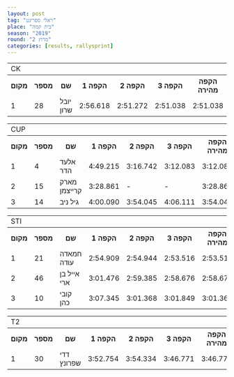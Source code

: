 ```yaml
---
layout: post
tag: "ראלי ספרינט"
place: "בית קמה"
season: "2019"
round: "מרוץ 2"
categories: [results, rallysprint]
---
```

<table class="line_color">
    <tr>
        <td colspan="99" class="title_font">CK</td>
    </tr>
    <tr class="rnkh_bkcolor">
        <th class="rnkh_font">מקום</th>
        <th class="rnkh_font">מספר</th>
        <th class="rnkh_font">שם</th>
        <th class="rnkh_font">הקפה 1</th>
        <th class="rnkh_font">הקפה 2</th>
        <th class="rnkh_font">הקפה 3</th>
        <th class="rnkh_font">הקפה מהירה</th>
        <th class="rnkh_font">פער</th>
    </tr>
    <tr class="rnk_bkcolor">
        <td class="rnk_font">1</td>
        <td class="rnk_font">28</td>
        <td class="rnk_font">יובל שרון</td>
        <td class="rnk_font">2:56.618</td>
        <td class="rnk_font">2:51.272</td>
        <td class="rnk_font">2:51.038</td>
        <td class="rnk_font">2:51.038</td>
        <td class="rnk_font">-</td>
    </tr>
</table>
<table class="line_color">
    <tr>
        <td colspan="99" class="title_font">CUP</td>
    </tr>
    <tr class="rnkh_bkcolor">
        <th class="rnkh_font">מקום</th>
        <th class="rnkh_font">מספר</th>
        <th class="rnkh_font">שם</th>
        <th class="rnkh_font">הקפה 1</th>
        <th class="rnkh_font">הקפה 2</th>
        <th class="rnkh_font">הקפה 3</th>
        <th class="rnkh_font">הקפה מהירה</th>
        <th class="rnkh_font">פער</th>
    </tr>
    <tr class="rnk_bkcolor">
        <td class="rnk_font">1</td>
        <td class="rnk_font">4</td>
        <td class="rnk_font">אלעד הדר</td>
        <td class="rnk_font">4:49.215</td>
        <td class="rnk_font">3:16.742</td>
        <td class="rnk_font">3:12.083</td>
        <td class="rnk_font">3:12.083</td>
        <td class="rnk_font">-</td>
    </tr>
    <tr class="rnk_bkcolor">
        <td class="rnk_font">2</td>
        <td class="rnk_font">15</td>
        <td class="rnk_font">מארק קרייצמן</td>
        <td class="rnk_font">3:28.861</td>
        <td class="rnk_font">-</td>
        <td class="rnk_font">-</td>
        <td class="rnk_font">3:28.861</td>
        <td class="rnk_font">16.778</td>
    </tr>
    <tr class="rnk_bkcolor">
        <td class="rnk_font">3</td>
        <td class="rnk_font">14</td>
        <td class="rnk_font">גיל ניב</td>
        <td class="rnk_font">4:00.090</td>
        <td class="rnk_font">3:54.045</td>
        <td class="rnk_font">4:06.111</td>
        <td class="rnk_font">3:54.045</td>
        <td class="rnk_font">41.962</td>
    </tr>
</table>
<table class="line_color">
    <tr>
        <td colspan="99" class="title_font">STI</td>
    </tr>
    <tr class="rnkh_bkcolor">
        <th class="rnkh_font">מקום</th>
        <th class="rnkh_font">מספר</th>
        <th class="rnkh_font">שם</th>
        <th class="rnkh_font">הקפה 1</th>
        <th class="rnkh_font">הקפה 2</th>
        <th class="rnkh_font">הקפה 3</th>
        <th class="rnkh_font">הקפה מהירה</th>
        <th class="rnkh_font">פער</th>
    </tr>
    <tr class="rnk_bkcolor">
        <td class="rnk_font">1</td>
        <td class="rnk_font">21</td>
        <td class="rnk_font">חמאדה עודה</td>
        <td class="rnk_font">2:54.909</td>
        <td class="rnk_font">2:54.944</td>
        <td class="rnk_font">2:53.516</td>
        <td class="rnk_font">2:53.516</td>
        <td class="rnk_font">-</td>
    </tr>
    <tr class="rnk_bkcolor">
        <td class="rnk_font">2</td>
        <td class="rnk_font">46</td>
        <td class="rnk_font">אייל בן ארי</td>
        <td class="rnk_font">3:01.476</td>
        <td class="rnk_font">2:59.385</td>
        <td class="rnk_font">2:58.676</td>
        <td class="rnk_font">2:58.676</td>
        <td class="rnk_font">5.160</td>
    </tr>
    <tr class="rnk_bkcolor">
        <td class="rnk_font">3</td>
        <td class="rnk_font">10</td>
        <td class="rnk_font">קובי כהן</td>
        <td class="rnk_font">3:07.345</td>
        <td class="rnk_font">3:01.368</td>
        <td class="rnk_font">3:01.849</td>
        <td class="rnk_font">3:01.368</td>
        <td class="rnk_font">7.852</td>
    </tr>
</table>
<table class="line_color">
    <tr>
        <td colspan="99" class="title_font">T2</td>
    </tr>
    <tr class="rnkh_bkcolor">
        <th class="rnkh_font">מקום</th>
        <th class="rnkh_font">מספר</th>
        <th class="rnkh_font">שם</th>
        <th class="rnkh_font">הקפה 1</th>
        <th class="rnkh_font">הקפה 2</th>
        <th class="rnkh_font">הקפה 3</th>
        <th class="rnkh_font">הקפה מהירה</th>
        <th class="rnkh_font">פער</th>
    </tr>
    <tr class="rnk_bkcolor">
        <td class="rnk_font">1</td>
        <td class="rnk_font">30</td>
        <td class="rnk_font">דדי שפרונץ</td>
        <td class="rnk_font">3:52.754</td>
        <td class="rnk_font">3:54.334</td>
        <td class="rnk_font">3:46.771</td>
        <td class="rnk_font">3:46.771</td>
        <td class="rnk_font">-</td>
    </tr>
</table>
